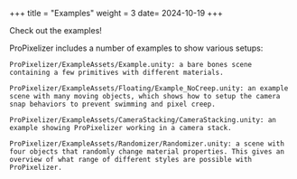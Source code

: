 +++
title = "Examples"
weight = 3
date= 2024-10-19
+++

Check out the examples!

ProPixelizer includes a number of examples to show various setups:

    ProPixelizer/ExampleAssets/Example.unity: a bare bones scene containing a few primitives with different materials.

    ProPixelizer/ExampleAssets/Floating/Example_NoCreep.unity: an example scene with many moving objects, which shows how to setup the camera snap behaviors to prevent swimming and pixel creep.

    ProPixelizer/ExampleAssets/CameraStacking/CameraStacking.unity: an example showing ProPixelizer working in a camera stack.

    ProPixelizer/ExampleAssets/Randomizer/Randomizer.unity: a scene with four objects that randomly change material properties. This gives an overview of what range of different styles are possible with ProPixelizer.